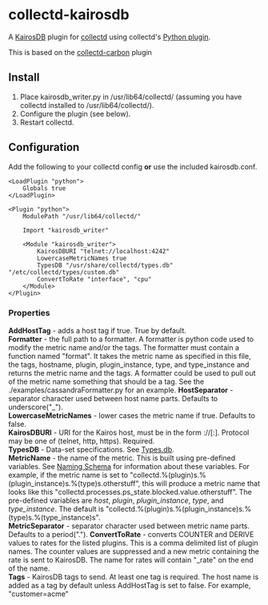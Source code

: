 collectd-kairosdb
================

A [KairosDB](https://code.google.com/p/kairosdb/) plugin for [collectd](http://collectd.org) using collectd's [Python plugin](http://collectd.org/documentation/manpages/collectd-python.5.shtml). 

This is based on the [collectd-carbon](https://github.com/indygreg/collectd-carbon) plugin

Install
-------
 1. Place kairosdb_writer.py in /usr/lib64/collectd/ (assuming you have collectd installed to /usr/lib64/collectd/).
 2. Configure the plugin (see below).
 3. Restart collectd.

Configuration
-------------
Add the following to your collectd config **or** use the included kairosdb.conf.

    <LoadPlugin "python">
        Globals true
    </LoadPlugin>

    <Plugin "python">
        ModulePath "/usr/lib64/collectd/"

        Import "kairosdb_writer"

        <Module "kairosdb_writer">
            KairosDBURI "telnet://localhost:4242"
            LowercaseMetricNames true
            TypesDB "/usr/share/collectd/types.db" "/etc/collectd/types/custom.db"
            ConvertToRate "interface", "cpu"
        </Module>
    </Plugin>
    

### Properties
**AddHostTag** - adds a host tag if true. True by default.  
**Formatter** - the full path to a formatter. A formatter is python code used to modify the metric name and/or the tags. The formatter must contain a function named
  "format". It takes the metric name as specified in this file, the tags, hostname, plugin, plugin_instance, type, and type_instance and returns the metric name and the tags. 
  A formatter could be used to pull out of the metric name something that should be a tag. See the ./examples/cassandraFormatter.py for an example.
**HostSeparator** - separator character used between host name parts. Defaults to underscore("_").    
**LowercaseMetricNames** - lower cases the metric name if true. Defaults to false.  
**KairosDBURI** - URI for the Kairos host, must be in the form <protocol>://<host>[:<port>].  Protocol may be one of (telnet, http, https). Required.   
**TypesDB** - Data-set specifications. See [Types.db](https://collectd.org/documentation/manpages/types.db.5.shtml).  
**MetricName** - the name of the metric. This is built using pre-defined variables. See [Naming Schema](https://collectd.org/wiki/index.php/Naming_schema) for information about these variables. 
  For example, if the metric name is set to "collectd.%(plugin)s.%(plugin_instance)s.%(type)s.otherstuff", this will produce a metric name that looks like this 
  "collectd.processes.ps_state.blocked.value.otherstuff". The pre-defined variables are *host*, *plugin*, *plugin_instance*, *type*, and *type_instance*. The default is "collectd.%(plugin)s.%(plugin_instance)s.%(type)s.%(type_instance)s".  
**MetricSeparator** - separator character used between metric name parts. Defaults to a period(".").
**ConvertToRate** - converts COUNTER and DERIVE values to rates for the listed plugins. This is a comma delimited list of plugin names. The counter values are suppressed and a new metric containing the rate is sent to KairosDB. The name for rates will contain "_rate" on the end of the name.     
**Tags** - KairosDB tags to send. At least one tag is required. The host name is added as a tag by default unless AddHostTag is set to false. For example, "customer=acme"





